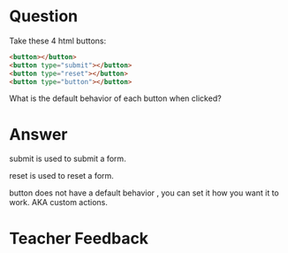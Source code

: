 # Question

Take these 4 html buttons:

```html
<button></button>
<button type="submit"></button>
<button type="reset"></button>
<button type="button"></button>
```

What is the default behavior of each button when clicked?

# Answer

submit is used to submit a form.

reset is used to reset a form.

button does not have a default behavior , you can set it how you want it to work. AKA custom actions.

# Teacher Feedback
